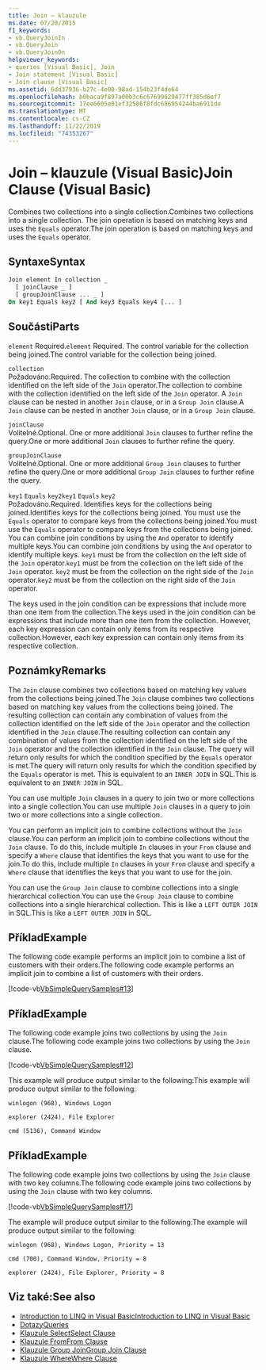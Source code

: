 ```yaml
---
title: Join – klauzule
ms.date: 07/20/2015
f1_keywords:
- vb.QueryJoinIn
- vb.QueryJoin
- vb.QueryJoinOn
helpviewer_keywords:
- queries [Visual Basic], Join
- Join statement [Visual Basic]
- Join clause [Visual Basic]
ms.assetid: 6dd37936-b27c-4e00-98ad-154b23f4de64
ms.openlocfilehash: b0baca9f897a00b3c6c67699629477ff385d6ef7
ms.sourcegitcommit: 17ee6605e01ef32506f8fdc686954244ba6911de
ms.translationtype: MT
ms.contentlocale: cs-CZ
ms.lasthandoff: 11/22/2019
ms.locfileid: "74353267"
---
```

# <a name="join-clause-visual-basic"></a><span data-ttu-id="c72a6-102">Join – klauzule (Visual Basic)</span><span class="sxs-lookup"><span data-stu-id="c72a6-102">Join Clause (Visual Basic)</span></span>

<span data-ttu-id="c72a6-103">Combines two collections into a single collection.</span><span class="sxs-lookup"><span data-stu-id="c72a6-103">Combines two collections into a single collection.</span></span> <span data-ttu-id="c72a6-104">The join operation is based on matching keys and uses the `Equals` operator.</span><span class="sxs-lookup"><span data-stu-id="c72a6-104">The join operation is based on matching keys and uses the `Equals` operator.</span></span>

## <a name="syntax"></a><span data-ttu-id="c72a6-105">Syntaxe</span><span class="sxs-lookup"><span data-stu-id="c72a6-105">Syntax</span></span>

```vb
Join element In collection _
  [ joinClause _ ]
  [ groupJoinClause ... _ ]
On key1 Equals key2 [ And key3 Equals key4 [... ]
```

## <a name="parts"></a><span data-ttu-id="c72a6-106">Součásti</span><span class="sxs-lookup"><span data-stu-id="c72a6-106">Parts</span></span>

<span data-ttu-id="c72a6-107">`element` Required.</span><span class="sxs-lookup"><span data-stu-id="c72a6-107">`element` Required.</span></span> <span data-ttu-id="c72a6-108">The control variable for the collection being joined.</span><span class="sxs-lookup"><span data-stu-id="c72a6-108">The control variable for the collection being joined.</span></span>

`collection`  
<span data-ttu-id="c72a6-109">Požadováno.</span><span class="sxs-lookup"><span data-stu-id="c72a6-109">Required.</span></span> <span data-ttu-id="c72a6-110">The collection to combine with the collection identified on the left side of the `Join` operator.</span><span class="sxs-lookup"><span data-stu-id="c72a6-110">The collection to combine with the collection identified on the left side of the `Join` operator.</span></span> <span data-ttu-id="c72a6-111">A `Join` clause can be nested in another `Join` clause, or in a `Group Join` clause.</span><span class="sxs-lookup"><span data-stu-id="c72a6-111">A `Join` clause can be nested in another `Join` clause, or in a `Group Join` clause.</span></span>

`joinClause`  
<span data-ttu-id="c72a6-112">Volitelné.</span><span class="sxs-lookup"><span data-stu-id="c72a6-112">Optional.</span></span> <span data-ttu-id="c72a6-113">One or more additional `Join` clauses to further refine the query.</span><span class="sxs-lookup"><span data-stu-id="c72a6-113">One or more additional `Join` clauses to further refine the query.</span></span>

`groupJoinClause`  
<span data-ttu-id="c72a6-114">Volitelné.</span><span class="sxs-lookup"><span data-stu-id="c72a6-114">Optional.</span></span> <span data-ttu-id="c72a6-115">One or more additional `Group Join` clauses to further refine the query.</span><span class="sxs-lookup"><span data-stu-id="c72a6-115">One or more additional `Group Join` clauses to further refine the query.</span></span>

<span data-ttu-id="c72a6-116">`key1` `Equals` `key2`</span><span class="sxs-lookup"><span data-stu-id="c72a6-116">`key1` `Equals` `key2`</span></span>  
<span data-ttu-id="c72a6-117">Požadováno.</span><span class="sxs-lookup"><span data-stu-id="c72a6-117">Required.</span></span> <span data-ttu-id="c72a6-118">Identifies keys for the collections being joined.</span><span class="sxs-lookup"><span data-stu-id="c72a6-118">Identifies keys for the collections being joined.</span></span> <span data-ttu-id="c72a6-119">You must use the `Equals` operator to compare keys from the collections being joined.</span><span class="sxs-lookup"><span data-stu-id="c72a6-119">You must use the `Equals` operator to compare keys from the collections being joined.</span></span> <span data-ttu-id="c72a6-120">You can combine join conditions by using the `And` operator to identify multiple keys.</span><span class="sxs-lookup"><span data-stu-id="c72a6-120">You can combine join conditions by using the `And` operator to identify multiple keys.</span></span> <span data-ttu-id="c72a6-121">`key1` must be from the collection on the left side of the `Join` operator.</span><span class="sxs-lookup"><span data-stu-id="c72a6-121">`key1` must be from the collection on the left side of the `Join` operator.</span></span> <span data-ttu-id="c72a6-122">`key2` must be from the collection on the right side of the `Join` operator.</span><span class="sxs-lookup"><span data-stu-id="c72a6-122">`key2` must be from the collection on the right side of the `Join` operator.</span></span>

<span data-ttu-id="c72a6-123">The keys used in the join condition can be expressions that include more than one item from the collection.</span><span class="sxs-lookup"><span data-stu-id="c72a6-123">The keys used in the join condition can be expressions that include more than one item from the collection.</span></span> <span data-ttu-id="c72a6-124">However, each key expression can contain only items from its respective collection.</span><span class="sxs-lookup"><span data-stu-id="c72a6-124">However, each key expression can contain only items from its respective collection.</span></span>

## <a name="remarks"></a><span data-ttu-id="c72a6-125">Poznámky</span><span class="sxs-lookup"><span data-stu-id="c72a6-125">Remarks</span></span>

<span data-ttu-id="c72a6-126">The `Join` clause combines two collections based on matching key values from the collections being joined.</span><span class="sxs-lookup"><span data-stu-id="c72a6-126">The `Join` clause combines two collections based on matching key values from the collections being joined.</span></span> <span data-ttu-id="c72a6-127">The resulting collection can contain any combination of values from the collection identified on the left side of the `Join` operator and the collection identified in the `Join` clause.</span><span class="sxs-lookup"><span data-stu-id="c72a6-127">The resulting collection can contain any combination of values from the collection identified on the left side of the `Join` operator and the collection identified in the `Join` clause.</span></span> <span data-ttu-id="c72a6-128">The query will return only results for which the condition specified by the `Equals` operator is met.</span><span class="sxs-lookup"><span data-stu-id="c72a6-128">The query will return only results for which the condition specified by the `Equals` operator is met.</span></span> <span data-ttu-id="c72a6-129">This is equivalent to an `INNER JOIN` in SQL.</span><span class="sxs-lookup"><span data-stu-id="c72a6-129">This is equivalent to an `INNER JOIN` in SQL.</span></span>

<span data-ttu-id="c72a6-130">You can use multiple `Join` clauses in a query to join two or more collections into a single collection.</span><span class="sxs-lookup"><span data-stu-id="c72a6-130">You can use multiple `Join` clauses in a query to join two or more collections into a single collection.</span></span>

<span data-ttu-id="c72a6-131">You can perform an implicit join to combine collections without the `Join` clause.</span><span class="sxs-lookup"><span data-stu-id="c72a6-131">You can perform an implicit join to combine collections without the `Join` clause.</span></span> <span data-ttu-id="c72a6-132">To do this, include multiple `In` clauses in your `From` clause and specify a `Where` clause that identifies the keys that you want to use for the join.</span><span class="sxs-lookup"><span data-stu-id="c72a6-132">To do this, include multiple `In` clauses in your `From` clause and specify a `Where` clause that identifies the keys that you want to use for the join.</span></span>

<span data-ttu-id="c72a6-133">You can use the `Group Join` clause to combine collections into a single hierarchical collection.</span><span class="sxs-lookup"><span data-stu-id="c72a6-133">You can use the `Group Join` clause to combine collections into a single hierarchical collection.</span></span> <span data-ttu-id="c72a6-134">This is like a `LEFT OUTER JOIN` in SQL.</span><span class="sxs-lookup"><span data-stu-id="c72a6-134">This is like a `LEFT OUTER JOIN` in SQL.</span></span>

## <a name="example"></a><span data-ttu-id="c72a6-135">Příklad</span><span class="sxs-lookup"><span data-stu-id="c72a6-135">Example</span></span>

<span data-ttu-id="c72a6-136">The following code example performs an implicit join to combine a list of customers with their orders.</span><span class="sxs-lookup"><span data-stu-id="c72a6-136">The following code example performs an implicit join to combine a list of customers with their orders.</span></span>

[!code-vb[VbSimpleQuerySamples#13](~/samples/snippets/visualbasic/VS_Snippets_VBCSharp/VbSimpleQuerySamples/VB/QuerySamples1.vb#13)]

## <a name="example"></a><span data-ttu-id="c72a6-137">Příklad</span><span class="sxs-lookup"><span data-stu-id="c72a6-137">Example</span></span>

<span data-ttu-id="c72a6-138">The following code example joins two collections by using the `Join` clause.</span><span class="sxs-lookup"><span data-stu-id="c72a6-138">The following code example joins two collections by using the `Join` clause.</span></span>

[!code-vb[VbSimpleQuerySamples#12](~/samples/snippets/visualbasic/VS_Snippets_VBCSharp/VbSimpleQuerySamples/VB/QuerySamples2.vb#12)]

<span data-ttu-id="c72a6-139">This example will produce output similar to the following:</span><span class="sxs-lookup"><span data-stu-id="c72a6-139">This example will produce output similar to the following:</span></span>

`winlogon (968), Windows Logon`

`explorer (2424), File Explorer`

`cmd (5136), Command Window`

## <a name="example"></a><span data-ttu-id="c72a6-140">Příklad</span><span class="sxs-lookup"><span data-stu-id="c72a6-140">Example</span></span>

<span data-ttu-id="c72a6-141">The following code example joins two collections by using the `Join` clause with two key columns.</span><span class="sxs-lookup"><span data-stu-id="c72a6-141">The following code example joins two collections by using the `Join` clause with two key columns.</span></span>

[!code-vb[VbSimpleQuerySamples#17](~/samples/snippets/visualbasic/VS_Snippets_VBCSharp/VbSimpleQuerySamples/VB/QuerySamples3.vb#17)]

<span data-ttu-id="c72a6-142">The example will produce output similar to the following:</span><span class="sxs-lookup"><span data-stu-id="c72a6-142">The example will produce output similar to the following:</span></span>

`winlogon (968), Windows Logon, Priority = 13`

`cmd (700), Command Window, Priority = 8`

`explorer (2424), File Explorer, Priority = 8`

## <a name="see-also"></a><span data-ttu-id="c72a6-143">Viz také:</span><span class="sxs-lookup"><span data-stu-id="c72a6-143">See also</span></span>

- [<span data-ttu-id="c72a6-144">Introduction to LINQ in Visual Basic</span><span class="sxs-lookup"><span data-stu-id="c72a6-144">Introduction to LINQ in Visual Basic</span></span>](../../../visual-basic/programming-guide/language-features/linq/introduction-to-linq.md)
- [<span data-ttu-id="c72a6-145">Dotazy</span><span class="sxs-lookup"><span data-stu-id="c72a6-145">Queries</span></span>](../../../visual-basic/language-reference/queries/index.md)
- [<span data-ttu-id="c72a6-146">Klauzule Select</span><span class="sxs-lookup"><span data-stu-id="c72a6-146">Select Clause</span></span>](../../../visual-basic/language-reference/queries/select-clause.md)
- [<span data-ttu-id="c72a6-147">Klauzule From</span><span class="sxs-lookup"><span data-stu-id="c72a6-147">From Clause</span></span>](../../../visual-basic/language-reference/queries/from-clause.md)
- [<span data-ttu-id="c72a6-148">Klauzule Group Join</span><span class="sxs-lookup"><span data-stu-id="c72a6-148">Group Join Clause</span></span>](../../../visual-basic/language-reference/queries/group-join-clause.md)
- [<span data-ttu-id="c72a6-149">Klauzule Where</span><span class="sxs-lookup"><span data-stu-id="c72a6-149">Where Clause</span></span>](../../../visual-basic/language-reference/queries/where-clause.md)
